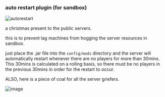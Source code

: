 ### auto restart plugin (for sandbox)

![autorestart](https://github.com/alexpvpmindustry/RestartServer/assets/67626131/4a87d2ce-dc09-4d5d-8ba0-c87e51c7f741)


a christmas present to the public servers.

this is to prevent lag machines from hogging the server resources in sandbox.

just place the .jar file into the `config/mods` directory and the server will automatically restart whenever there are no players for more than 30mins.
This 30mins is calculated on a rolling basis, so there must be no players in the previous 30mins in order for the restart to occur.


ALSO, here is a piece of coal for all the server griefers.

![image](https://github.com/alexpvpmindustry/RestartServer/assets/67626131/76585ede-b671-4d61-896c-c46da9204a74)
